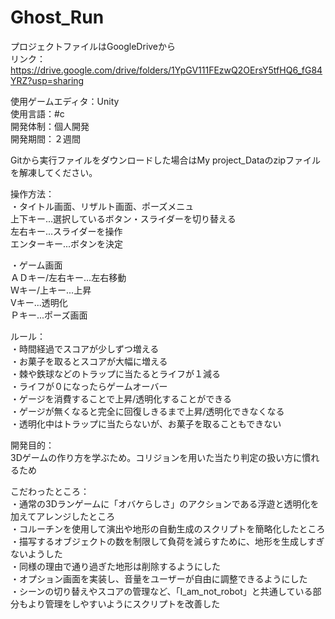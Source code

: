 # Ghost_Run

プロジェクトファイルはGoogleDriveから  
リンク：https://drive.google.com/drive/folders/1YpGV111FEzwQ2OErsY5tfHQ6_fG84YRZ?usp=sharing

使用ゲームエディタ：Unity  
使用言語：#c  
開発体制：個人開発  
開発期間：２週間  

Gitから実行ファイルをダウンロードした場合はMy project_Dataのzipファイルを解凍してください。  

操作方法：  
・タイトル画面、リザルト画面、ポーズメニュ  
上下キー...選択しているボタン・スライダーを切り替える  
左右キー...スライダーを操作  
エンターキー...ボタンを決定  

・ゲーム画面  
ＡＤキー/左右キー...左右移動  
Ｗキー/上キー...上昇  
Ⅴキー...透明化  
Ｐキー...ポーズ画面  

ルール：  
・時間経過でスコアが少しずつ増える  
・お菓子を取るとスコアが大幅に増える  
・棘や鉄球などのトラップに当たるとライフが１減る  
・ライフが０になったらゲームオーバー  
・ゲージを消費することで上昇/透明化することができる  
・ゲージが無くなると完全に回復しきるまで上昇/透明化できなくなる  
・透明化中はトラップに当たらないが、お菓子を取ることもできない  

開発目的：  
3Dゲームの作り方を学ぶため。コリジョンを用いた当たり判定の扱い方に慣れるため  

こだわったところ：  
・通常の3Dランゲームに「オバケらしさ」のアクションである浮遊と透明化を加えてアレンジしたところ  
・コルーチンを使用して演出や地形の自動生成のスクリプトを簡略化したところ  
・描写するオブジェクトの数を制限して負荷を減らすために、地形を生成しすぎないようした  
・同様の理由で通り過ぎた地形は削除するようにした  
・オプション画面を実装し、音量をユーザーが自由に調整できるようにした  
・シーンの切り替えやスコアの管理など、「I_am_not_robot」と共通している部分もより管理をしやすいようにスクリプトを改善した  
